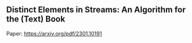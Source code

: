 ## Distinct Elements in Streams: An Algorithm for the (Text) Book
Paper: https://arxiv.org/pdf/2301.10191
